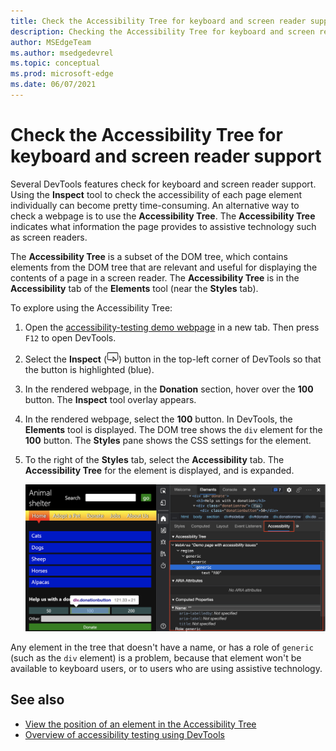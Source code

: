 ```yaml
---
title: Check the Accessibility Tree for keyboard and screen reader support
description: Checking the Accessibility Tree for keyboard and screen reader support.
author: MSEdgeTeam
ms.author: msedgedevrel
ms.topic: conceptual
ms.prod: microsoft-edge
ms.date: 06/07/2021
---
```

# Check the Accessibility Tree for keyboard and screen reader support

<!-- Accessibility tab: Accessibility Tree -->

Several DevTools features check for keyboard and screen reader support.  Using the **Inspect** tool to check the accessibility of each page element individually can become pretty time-consuming.  An alternative way to check a webpage is to use the **Accessibility Tree**.  The **Accessibility Tree** indicates what information the page provides to assistive technology such as screen readers.

The **Accessibility Tree** is a subset of the DOM tree, which contains elements from the DOM tree that are relevant and useful for displaying the contents of a page in a screen reader.  The **Accessibility Tree** is in the **Accessibility** tab of the **Elements** tool (near the **Styles** tab).

To explore using the Accessibility Tree:

1. Open the [accessibility-testing demo webpage](https://microsoftedge.github.io/Demos/devtools-a11y-testing/) in a new tab.  Then press `F12` to open DevTools.

1. Select the **Inspect** (![the Inspect icon](../media/inspect-tool-icon-light-theme.png)) button in the top-left corner of DevTools so that the button is highlighted (blue).

1. In the rendered webpage, in the **Donation** section, hover over the **100** button.  The **Inspect** tool overlay appears.

1. In the rendered webpage, select the **100** button.  In DevTools, the **Elements** tool is displayed.  The DOM tree shows the `div` element for the **100** button.  The **Styles** pane shows the CSS settings for the element.

1. To the right of the **Styles** tab, select the **Accessibility** tab.  The **Accessibility Tree** for the element is displayed, and is expanded.

   ![Donation form button in the Accessibility Tree tool](../media/a11y-testing-accessibility-tree.msft.png)

Any element in the tree that doesn't have a name, or has a role of `generic` (such as the `div` element) is a problem, because that element won't be available to keyboard users, or to users who are using assistive technology.


<!-- ====================================================================== -->
## See also

*  [View the position of an element in the Accessibility Tree](accessibility-tab.md#view-the-position-of-an-element-in-the-accessibility-tree)
*  [Overview of accessibility testing using DevTools](accessibility-testing-in-devtools.md)
